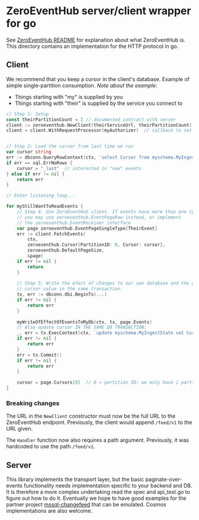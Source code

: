 # ZeroEventHub server/client wrapper for go

See [ZeroEventHub README](../../README.md) for explanation about
what ZeroEventHub is. This directory contains an implementation
for the HTTP protocol in go.


## Client

We recommend that you keep a cursor in the client's database. Example of
simple single-partition consumption. *Note about the example*:

* Things starting with "my" is supplied by you
* Things starting with "their" is supplied by the service you connect to

```go
// Step 1: Setup
const theirPartitionCount = 1 // documented contract with server
client := zeroeventhub.NewClient(theirServiceUrl, theirPartitionCount)
client = client.WithRequestProcessor(myAuthorizer)  // callback to set Authorization header


// Step 2: Load the cursor from last time we ran 
var cursor string
err := dbconn.QueryRowContext(ctx, `select Cursor from myschema.MyIngestState`).Scan(&cursor)
if err == sql.ErrNoRows {
	cursor = "_last"  // interested in "new" events
} else if err != nil {
	return err
}

// Enter listening loop...

for myStillWantToReadEvents {
	// Step 4: Use ZeroEventHub client. If events have more than one type
	// you may use zeroeventhub.EventPageRaw instead, or implement
	// the zeroeventhub.EventReceiver interface
	var page zeroeventhub.EventPageSingleType[TheirEvent]
	err := client.FetchEvents(
		ctx,
		zeroeventhub.Cursor{PartitionID: 0, Cursor: cursor},
		zeroeventhub.DefaultPageSize,
		&page)
	if err != nil {
		return
	}
	
	// Step 5: Write the efect of changes to our own database and the updated
	// cursor value in the same transaction.
	tx, err := dbconn.dbi.BeginTx(...)
	if err != nil {
		return err
	}
	
	myWriteOfEffectOfEventsToMyDb(ctx, tx, page.Events)
	// Also update cursor IN THE SAME DB TRANSACTION:
	_, err = tx.ExecContext(ctx, `update myschema.MyIngestState set Cursor = @p1`, page.Cursors[0])
	if err != nil {
		return err
	}
	err = tx.Commit()
	if err != nil {
		return err 
	}
	
	cursor = page.Cursors[0]  // 0 = partition ID; we only have 1 partition -> 0
}

```

### Breaking changes

The URL in the `NewClient` constructor must now be the full URL to the ZeroEventHub endpoint.
Previously, the client would append `/feed/v1` to the URL given.

The `Handler` function now also requires a path argument. Previously, it was hardcoded to
use the path `/feed/v1`.

## Server

This library implements the transport layer, but the basic paginate-over-events
functionality needs implementation specific to your backend and DB.
It is therefore a more complex undertaking read the spec and api_test.go to figure
out how to do it. Eventually we hope to have good examples for the partner
project [mssql-changefeed](https://github.com/vippsas/mssql-changefeed)
that can be emulated. Cosmos implementations are also welcome.
